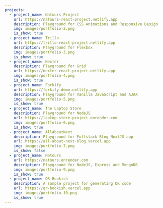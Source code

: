 ```yaml
---
projects:
  - project_name: Natours Project
    url: https://natours-react-project.netlify.app
    description: Playground for CSS Animations and Responsive Design
    img: images/portfolio-2.png
    is_show: true
  - project_name: Trillo
    url: https://trillo-react-project.netlify.app
    description: Playground for Flexbox
    img: images/portfolio-3.png
    is_show: true
  - project_name: Nexter
    description: Playground for Grid
    url: https://nexter-react-project.netlify.app
    img: images/portfolio-4.png
    is_show: true
  - project_name: Forkify
    url: https://forkify-demo.netlify.app
    description: Playground for Vanilla JavaScript and AJAX
    img: images/portfolio-5.png
    is_show: true
  - project_name: The Laptop Store
    description: Playground for NodeJS
    url: https://laptop-store-project.onrender.com
    img: images/portfolio-6.png
    is_show: true
  - project_name: AllAboutNext
    description: Playground for Fullstack Blog NextJS app
    url: https://all-about-next-blog.vercel.app
    img: images/portfolio-7.png
    is_show: false
  - project_name: Natours
    url: https://natours.onrender.com
    description: Playground for NodeJS, Express and MongoDB
    img: images/portfolio-9.png
    is_show: true
  - project_name: QR Bookish
    description: A sample project for generating QR code
    url: https://qr-bookish.vercel.app
    img: images/portfolio-10.png
    is_show: true
---
```

